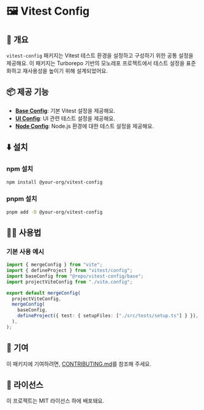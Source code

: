 # 🖼️ Vitest Config

## 📖 개요

`vitest-config` 패키지는 Vitest 테스트 환경을 설정하고 구성하기 위한 공통 설정을 제공해요. 이 패키지는 Turborepo 기반의 모노레포 프로젝트에서 테스트 설정을 표준화하고 재사용성을 높이기 위해 설계되었어요.

## 📦 제공 기능

- **[Base Config](./configs/base.js)**: 기본 Vitest 설정을 제공해요.
- **[UI Config](./configs/ui.js)**: UI 관련 테스트 설정을 제공해요.
- **[Node Config](./configs/node.js)**: Node.js 환경에 대한 테스트 설정을 제공해요.

## ⬇️ 설치

### npm 설치

```bash
npm install @your-org/vitest-config
```

### pnpm 설치

```bash
pnpm add -D @your-org/vitest-config
```

## 🧑‍💻 사용법

### 기본 사용 예시

```typescript
import { mergeConfig } from "vite";
import { defineProject } from "vitest/config";
import baseConfig from "@repo/vitest-config/base";
import projectViteConfig from "./vite.config";

export default mergeConfig(
  projectViteConfig,
  mergeConfig(
    baseConfig,
    defineProject({ test: { setupFiles: ["./src/tests/setup.ts"] } }),
  ),
);
```

## 🤝 기여

이 패키지에 기여하려면, [CONTRIBUTING.md](../CONTRIBUTING.md)를 참조해 주세요.

## 📜 라이선스

이 프로젝트는 MIT 라이선스 하에 배포돼요.
